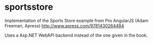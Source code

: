 sportsstore
===========

Implementation of the Sports Store example from Pro AngularJS (Adam Freeman, Apress)
http://www.apress.com/9781430264484

Uses a Asp.NET WebAPI backend instead of the one given in the book.
